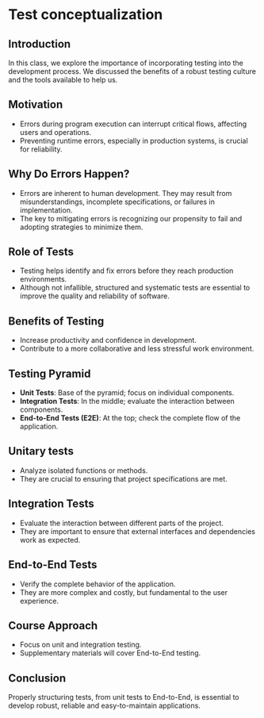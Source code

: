 # Test conceptualization

## Introduction

In this class, we explore the importance of incorporating testing into the development process. We discussed the benefits of a robust testing culture and the tools available to help us.

## Motivation

- Errors during program execution can interrupt critical flows, affecting users and operations.
- Preventing runtime errors, especially in production systems, is crucial for reliability.

## Why Do Errors Happen?

- Errors are inherent to human development. They may result from misunderstandings, incomplete specifications, or failures in implementation.
- The key to mitigating errors is recognizing our propensity to fail and adopting strategies to minimize them.

## Role of Tests

- Testing helps identify and fix errors before they reach production environments.
- Although not infallible, structured and systematic tests are essential to improve the quality and reliability of software.

## Benefits of Testing

- Increase productivity and confidence in development.
- Contribute to a more collaborative and less stressful work environment.

## Testing Pyramid

- **Unit Tests**: Base of the pyramid; focus on individual components.
- **Integration Tests**: In the middle; evaluate the interaction between components.
- **End-to-End Tests (E2E)**: At the top; check the complete flow of the application.

## Unitary tests

- Analyze isolated functions or methods.
- They are crucial to ensuring that project specifications are met.

## Integration Tests

- Evaluate the interaction between different parts of the project.
- They are important to ensure that external interfaces and dependencies work as expected.

## End-to-End Tests

- Verify the complete behavior of the application.
- They are more complex and costly, but fundamental to the user experience.

## Course Approach

- Focus on unit and integration testing.
- Supplementary materials will cover End-to-End testing.

## Conclusion

Properly structuring tests, from unit tests to End-to-End, is essential to develop robust, reliable and easy-to-maintain applications.